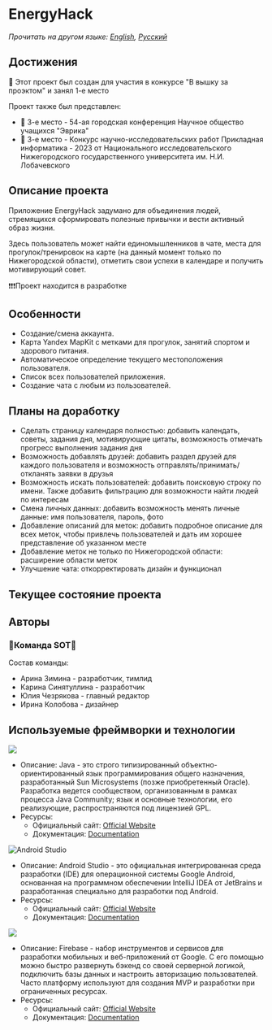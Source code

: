 # EnergyHack

_Прочитать на другом языке: [English](README.md), [Русский](README.ru.md)_

## Достижения

🥇 Этот проект был создан для участия в конкурсе "В вышку за проэктом" и занял 1-е место

Проект также был представлен:
- 🏅 3-е место - 54-ая городская конференция Научное общество учащихся "Эврика"
- 🏅 3-е место - Конкурс научно-исследовательских работ Прикладная информатика - 2023 от Национального исследовательского Нижегородского государственного университета им. Н.И. Лобачевского

## Описание проекта

Приложение EnergyHack задумано для объединения людей, стремящихся сформировать полезные привычки и вести активный образ жизни.

Здесь пользователь может найти единомышленников в чате, места для прогулок/тренировок на карте (на данный момент только по Нижегородской области), отметить свои успехи в календаре и получить мотивирующий совет.

❗❗❗Проект находится в разработке

## Особенности

- Создание/смена аккаунта.
- Карта Yandex MapKit с метками для прогулок, занятий спортом и здорового питания.
- Автоматическое определение текущего местоположения пользователя.
- Список всех пользователей приложения.
- Создание чата с любым из пользователей.

## Планы на доработку

- Сделать страницу календаря полностью: добавить календать, советы, задания дня, мотивирующие цитаты, возможность отмечать прогресс выполнения задания дня
- Возможность добавлять друзей: добавить раздел друзей для каждого пользователя и возможность отправлять/принимать/откланять заявки в друзья
- Возможность искать пользователей: добавить поисковую строку по имени. Также добавить фильтрацию для возможности найти людей по интересам
- Смена личных данных: добавить возможность менять личные данные: имя пользователя, пароль, фото
- Добавление описаний для меток: добавить подробное описание для всех меток, чтобы привлечь пользователей и дать им хорошее представление об указанном месте
- Добавление меток не только по Нижегородской области: расширение области меток
- Улучшение чата: откорректировать дизайн и функционал

## Текущее состояние проекта



## Авторы

### **🍓Команда SOT🍓**

Состав команды:
* Арина Зимина - разработчик, тимлид
* Карина Синятуллина - разработчик
* Юлия Чезрякова - главный редактор
* Ирина Колобова - дизайнер

## Используемые фреймворки и технологии

<img src="https://img.shields.io/badge/java-%23ED8B00.svg?&style=for-the-badge&logo=java&logoColor=white"/>

* Описание: Java - это строго типизированный объектно-ориентированный язык программирования общего назначения, разработанный Sun Microsystems (позже приобретенный Oracle). Разработка ведется сообществом, организованным в рамках процесса Java Community; язык и основные технологии, его реализующие, распространяются под лицензией GPL.
* Ресурсы:
  * Официальный сайт: [Official Website](https://www.java.com/ru/)
  * Документация: [Documentation](https://docs.oracle.com/en/java/)

![Android Studio](https://img.shields.io/badge/android%20studio-346ac1?style=for-the-badge&logo=android%20studio&logoColor=white)

* Описание: Android Studio - это официальная интегрированная среда разработки (IDE) для операционной системы Google Android, основанная на программном обеспечении IntelliJ IDEA от JetBrains и разработанная специально для разработки под Android.
* Ресурсы:
  * Официальный сайт: [Official Website](https://developer.android.com/studio?hl=ru)
  * Документация: [Documentation](https://developer.android.com/develop?skip_cache=true%22%22)

<img src="https://img.shields.io/badge/firebase%20-%23039BE5.svg?&style=for-the-badge&logo=firebase"/>

* Описание: Firebase - набор инструментов и сервисов для разработки мобильных и веб-приложений от Google. С его помощью можно быстро развернуть бэкенд со своей серверной логикой, подключить базы данных и настроить авторизацию пользователей. Часто платформу используют для создания MVP и разработки при ограниченных ресурсах.
* Ресурсы:
  * Официальный сайт: [Official Website](https://firebase.google.com/)
  * Документация: [Documentation](https://firebase.google.com/docs?hl=ru)
